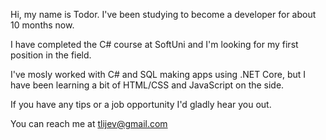 Hi, my name is Todor. I've been studying to become a developer for about 10 months now.

I have completed the C# course at SoftUni and I'm looking for my first position in the field.

I've mosly worked with C# and SQL making apps using .NET Core, but I have been learning a bit of HTML/CSS and JavaScript on the side.

If you have any tips or a job opportunity I'd gladly hear you out.

You can reach me at tlijev@gmail.com

